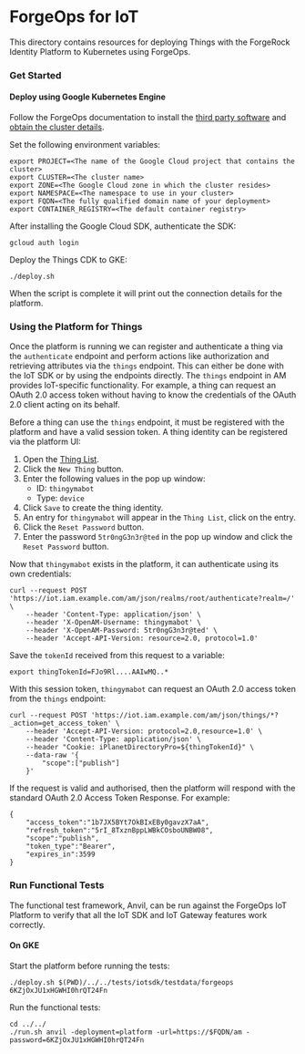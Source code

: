 # ForgeOps for IoT

This directory contains resources for deploying Things with the ForgeRock Identity Platform to Kubernetes using ForgeOps.

### Get Started

#### Deploy using Google Kubernetes Engine

Follow the ForgeOps documentation to install the
[third party software](https://backstage.forgerock.com/docs/forgeops/7.3/cdk/cloud/setup/gke/sw.html) and
[obtain the cluster details](https://backstage.forgerock.com/docs/forgeops/7.3/cdk/cloud/setup/gke/clusterinfo.html).

Set the following environment variables:
```
export PROJECT=<The name of the Google Cloud project that contains the cluster>
export CLUSTER=<The cluster name>
export ZONE=<The Google Cloud zone in which the cluster resides>
export NAMESPACE=<The namespace to use in your cluster>
export FQDN=<The fully qualified domain name of your deployment>
export CONTAINER_REGISTRY=<The default container registry>
```

After installing the Google Cloud SDK, authenticate the SDK:
```
gcloud auth login
```

Deploy the Things CDK to GKE:
```
./deploy.sh
```

When the script is complete it will print out the connection details for the platform.

### Using the Platform for Things
Once the platform is running we can register and authenticate a thing via the `authenticate` endpoint and perform
actions like authorization and retrieving attributes via the `things` endpoint. This can either be done with the IoT
SDK or by using the endpoints directly. The `things` endpoint in AM provides IoT-specific functionality. For example,
a thing can request an OAuth 2.0 access token without having to know the credentials of the OAuth 2.0 client acting on its behalf.

Before a thing can use the `things` endpoint, it must be registered with the platform and have a valid session token.
A thing identity can be registered via the platform UI:

1. Open the [Thing List](https://iot.iam.example.com/platform/?realm=root#/managed-identities/managed/thing).
1. Click the `New Thing` button.
1. Enter the following values in the pop up window:
    * ID: `thingymabot`
    * Type: `device`
1. Click `Save` to create the thing identity.
1. An entry for `thingymabot` will appear in the `Thing List`, click on the entry.
1. Click the `Reset Password` button.
1. Enter the password `5tr0ngG3n3r@ted` in the pop up window and click the `Reset Password` button.

Now that `thingymabot` exists in the platform, it can authenticate using its own credentials:
```
curl --request POST 'https://iot.iam.example.com/am/json/realms/root/authenticate?realm=/' \
    --header 'Content-Type: application/json' \
    --header 'X-OpenAM-Username: thingymabot' \
    --header 'X-OpenAM-Password: 5tr0ngG3n3r@ted' \
    --header 'Accept-API-Version: resource=2.0, protocol=1.0'
```

Save the `tokenId` received from this request to a variable:
```
export thingTokenId=FJo9Rl....AAIwMQ..*
```

With this session token, `thingymabot` can request an OAuth 2.0 access token from the `things` endpoint:
```
curl --request POST 'https://iot.iam.example.com/am/json/things/*?_action=get_access_token' \
    --header 'Accept-API-Version: protocol=2.0,resource=1.0' \
    --header 'Content-Type: application/json' \
    --header "Cookie: iPlanetDirectoryPro=${thingTokenId}" \
    --data-raw '{
        "scope":["publish"]
    }'
```

If the request is valid and authorised, then the platform will respond with the standard OAuth 2.0 Access Token Response. For example:
```
{
    "access_token":"1b7JX5BYt7OkBIxEBy0gavzX7aA",
    "refresh_token":"5rI_8TxznBppLWBkCOsboUNBW08",
    "scope":"publish",
    "token_type":"Bearer",
    "expires_in":3599
}
```

### Run Functional Tests

The functional test framework, Anvil, can be run against the ForgeOps IoT Platform to verify that all the IoT SDK and
IoT Gateway features work correctly.

#### On GKE

Start the platform before running the tests:
```
./deploy.sh $(PWD)/../../tests/iotsdk/testdata/forgeops 6KZjOxJU1xHGWHI0hrQT24Fn
```

Run the functional tests:
```
cd ../../
./run.sh anvil -deployment=platform -url=https://$FQDN/am -password=6KZjOxJU1xHGWHI0hrQT24Fn
```
